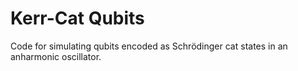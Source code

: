 # Kerr-Cat Qubits

Code for simulating qubits encoded as Schrödinger cat states in an anharmonic oscillator.
